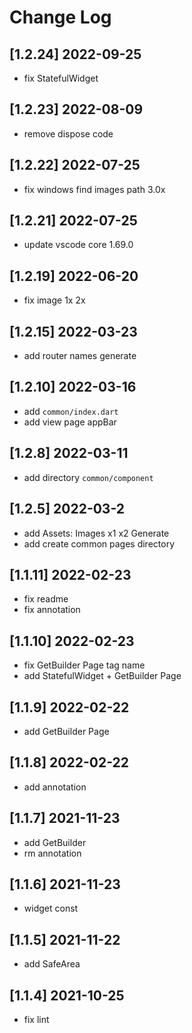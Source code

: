 # Change Log

## [1.2.24] 2022-09-25

- fix StatefulWidget

## [1.2.23] 2022-08-09

- remove dispose code

## [1.2.22] 2022-07-25

- fix windows find images path 3.0x

## [1.2.21] 2022-07-25

- update vscode core 1.69.0

## [1.2.19] 2022-06-20

- fix image 1x 2x

## [1.2.15] 2022-03-23

- add router names generate

## [1.2.10] 2022-03-16

- add `common/index.dart`
- add view page appBar

## [1.2.8] 2022-03-11

- add directory `common/component`

## [1.2.5] 2022-03-2

- add Assets: Images x1 x2 Generate
- add create common pages directory

## [1.1.11] 2022-02-23

- fix readme
- fix annotation

## [1.1.10] 2022-02-23

- fix GetBuilder Page tag name
- add StatefulWidget + GetBuilder Page

## [1.1.9] 2022-02-22

- add GetBuilder Page

## [1.1.8] 2022-02-22

- add annotation

## [1.1.7] 2021-11-23

- add GetBuilder
- rm annotation

## [1.1.6] 2021-11-23

- widget const

## [1.1.5] 2021-11-22

- add SafeArea

## [1.1.4] 2021-10-25

- fix lint
